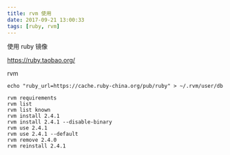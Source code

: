 ```yaml
---
title: rvm 使用
date: 2017-09-21 13:00:33
tags: [ruby, rvm]
---
```


使用 ruby 镜像

<https://ruby.taobao.org/>

<!--more-->

rvm 

```
echo "ruby_url=https://cache.ruby-china.org/pub/ruby" > ~/.rvm/user/db

rvm requirements
rvm list
rvm list known
rvm install 2.4.1 
rvm install 2.4.1 --disable-binary
rvm use 2.4.1
rvm use 2.4.1 --default
rvm remove 2.4.0
rvm reinstall 2.4.1
```
